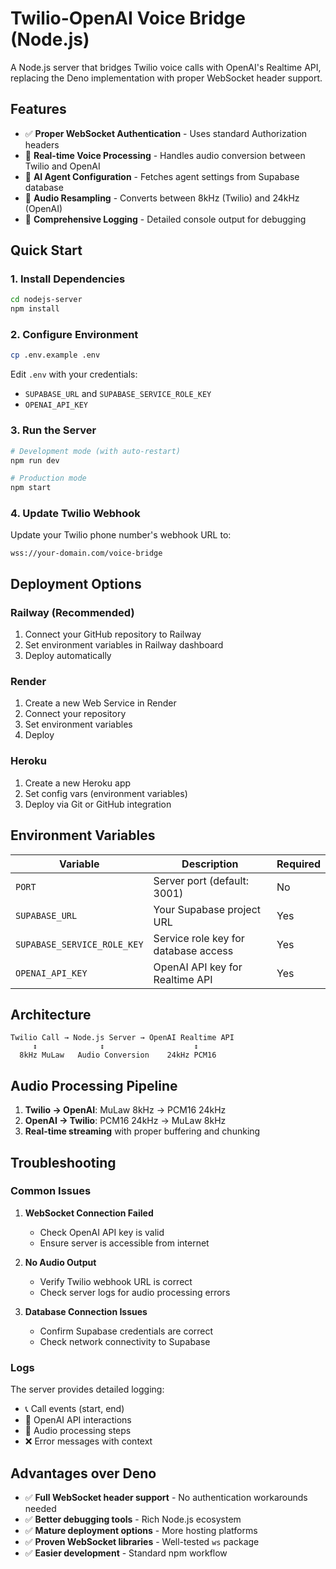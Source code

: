 # Twilio-OpenAI Voice Bridge (Node.js)

A Node.js server that bridges Twilio voice calls with OpenAI's Realtime API, replacing the Deno implementation with proper WebSocket header support.

## Features

- ✅ **Proper WebSocket Authentication** - Uses standard Authorization headers
- 🎤 **Real-time Voice Processing** - Handles audio conversion between Twilio and OpenAI
- 🤖 **AI Agent Configuration** - Fetches agent settings from Supabase database
- 🔄 **Audio Resampling** - Converts between 8kHz (Twilio) and 24kHz (OpenAI)
- 📝 **Comprehensive Logging** - Detailed console output for debugging

## Quick Start

### 1. Install Dependencies

```bash
cd nodejs-server
npm install
```

### 2. Configure Environment

```bash
cp .env.example .env
```

Edit `.env` with your credentials:
- `SUPABASE_URL` and `SUPABASE_SERVICE_ROLE_KEY`
- `OPENAI_API_KEY`

### 3. Run the Server

```bash
# Development mode (with auto-restart)
npm run dev

# Production mode
npm start
```

### 4. Update Twilio Webhook

Update your Twilio phone number's webhook URL to:
```
wss://your-domain.com/voice-bridge
```

## Deployment Options

### Railway (Recommended)
1. Connect your GitHub repository to Railway
2. Set environment variables in Railway dashboard
3. Deploy automatically

### Render
1. Create a new Web Service in Render
2. Connect your repository
3. Set environment variables
4. Deploy

### Heroku
1. Create a new Heroku app
2. Set config vars (environment variables)
3. Deploy via Git or GitHub integration

## Environment Variables

| Variable | Description | Required |
|----------|-------------|----------|
| `PORT` | Server port (default: 3001) | No |
| `SUPABASE_URL` | Your Supabase project URL | Yes |
| `SUPABASE_SERVICE_ROLE_KEY` | Service role key for database access | Yes |
| `OPENAI_API_KEY` | OpenAI API key for Realtime API | Yes |

## Architecture

```
Twilio Call → Node.js Server → OpenAI Realtime API
     ↕              ↕                    ↕
  8kHz MuLaw   Audio Conversion    24kHz PCM16
```

## Audio Processing Pipeline

1. **Twilio → OpenAI**: MuLaw 8kHz → PCM16 24kHz
2. **OpenAI → Twilio**: PCM16 24kHz → MuLaw 8kHz
3. **Real-time streaming** with proper buffering and chunking

## Troubleshooting

### Common Issues

1. **WebSocket Connection Failed**
   - Check OpenAI API key is valid
   - Ensure server is accessible from internet

2. **No Audio Output**
   - Verify Twilio webhook URL is correct
   - Check server logs for audio processing errors

3. **Database Connection Issues**
   - Confirm Supabase credentials are correct
   - Check network connectivity to Supabase

### Logs

The server provides detailed logging:
- 📞 Call events (start, end)
- 🤖 OpenAI API interactions
- 🔄 Audio processing steps
- ❌ Error messages with context

## Advantages over Deno

- ✅ **Full WebSocket header support** - No authentication workarounds needed
- ✅ **Better debugging tools** - Rich Node.js ecosystem
- ✅ **Mature deployment options** - More hosting platforms
- ✅ **Proven WebSocket libraries** - Well-tested `ws` package
- ✅ **Easier development** - Standard npm workflow